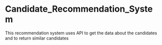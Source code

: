 # Candidate_Recommendation_System
This recommendation system uses API to get the data about the candidates and to return similar candidates
